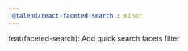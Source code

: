 ```yaml
---
'@talend/react-faceted-search': minor
---
```


feat(faceted-search): Add quick search facets filter
